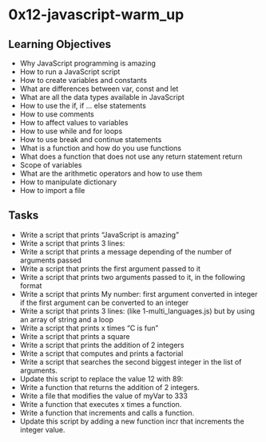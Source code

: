 # 0x12-javascript-warm_up

## Learning Objectives

* Why JavaScript programming is amazing
* How to run a JavaScript script
* How to create variables and constants
* What are differences between var, const and let
* What are all the data types available in JavaScript
* How to use the if, if ... else statements
* How to use comments
* How to affect values to variables
* How to use while and for loops
* How to use break and continue statements
* What is a function and how do you use functions
* What does a function that does not use any return statement return
* Scope of variables
* What are the arithmetic operators and how to use them
* How to manipulate dictionary
* How to import a file

## Tasks

* Write a script that prints “JavaScript is amazing”
* Write a script that prints 3 lines:
* Write a script that prints a message depending of the number of arguments passed
* Write a script that prints the first argument passed to it
* Write a script that prints two arguments passed to it, in the following format
* Write a script that prints My number: first argument converted in integer if the first argument can be converted to an integer
* Write a script that prints 3 lines: (like 1-multi_languages.js) but by using an array of string and a loop
* Write a script that prints x times “C is fun”
* Write a script that prints a square
* Write a script that prints the addition of 2 integers
* Write a script that computes and prints a factorial
* Write a script that searches the second biggest integer in the list of arguments.
* Update this script to replace the value 12 with 89:
* Write a function that returns the addition of 2 integers.
* Write a file that modifies the value of myVar to 333
* Write a function that executes x times a function.
* Write a function that increments and calls a function.
* Update this script by adding a new function incr that increments the integer value.
